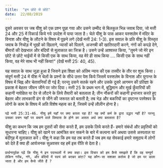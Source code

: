 ```yaml
---
title:  "इन छोटे से छोटे"
date:  22/08/2019
---
```


दूसरे अवसर पर जब यीशु को एक प्रश्न पूछा गया और उसने उम्मीद से बिलकुल भिन्न जवाब दिया, जो मत्ती 24 और 25 में रिकार्ड किये गये उपदेश में पाया जाता है। चेले यीशु के पास आकर यरुशलेम में मंदिर के विनाश और यीशु के लौटने के विषय में पूछने लगे (देखें मत्ती 24: 1-3). इस सवाल के प्रति यीशु के विस्तृत जवाब के निचोड़ में भूखों को खिलाने, प्यासों को पिलाने, अजनबी की खातिरदारी करने, नंगों को कपड़े देने, बीमारों की देखभाल और बंदियों से मुलाकात का जिक्र है। उसने उन्हें आश्वस्त किया, "तुमने जो मेरे इन छोटे से छोटे भाईयों में से किसी एक के साथ किया, वह मेरे ही साथ किया .... किसी एक के साथ नहीं किया, वह मेरे साथ भी नहीं किया!" (देखें मत्ती 25: 40, 45).

यह सवाल के साथ जुड़ा हुआ है जिसने इस शिक्षा को अंतिम न्याय की एक तस्वीर के तौर पर शुरू किया। संपूर्ण मत्ती 24 में यीश ने चेलों के प्रश्नों के सीधे उत्तर पेश किये जिसमें यरुशलेम के विनाश और युगान्त के विषय में चिह्न और चेतावनियाँ दी गई हैं; परन्तु उसने सतर्क रहने और उसके दूसरे आगमन की प्रतिज्ञा के प्रकाश में बेहतर जीवन जीने पर जोर दिया। मत्ती 25 के प्रथम भाग में, बुद्धिमान और मूर्ख कुँवारियों की कहानी नापेक्षित या देर से लौटने के लिये तैयारी को बतलाता है; तीन नौकरों की कहानी इन्तजार करते हुए बेहतर और लाभकारी ढंग से जीने की जरूरत को बताती है; तब भेड़ और बकरियों का दृष्टान्त परमेश्वर के लोगों के काम के विषय में अति विशेष महत्व का है, जिसमें उन्हें लौलीन होना है।

`पढ़ें मत्ती 25:31-46. यीशु हमें यहाँ पर क्या बतला रहा है? यह क्यों कर्म के द्वारा उद्धार नहीं है? परन्तु उसका वचन यहाँ पर बचाने वाले विश्वास के होने का असल अर्थ क्या बतलाता है?`

यीशु का कथन कि जब हम दूसरों की सेवा करते हैं, हम उसके लिये करते हैं- हमारे संबंधों और प्रवृतियों को सुधारना चाहिए। यीशु को खाने पर आमंत्रित कर सकने के बारे में कल्पना करें अथवा उससे अस्पताल या बंदीगृह में मुलाकात करें। यीशु ने कहा कि हम यह तब करते हैं जब हम वह सेवकाई हमारे समुदाय में लोगों को देते हैं क्या ही आर्यजनक सुअवसर वह हमें इस रीति से देता है।

`प्रार्थनापूर्वक पढ़ें कि यीशु ने इन पदस्थलों में क्या कहा। इस विचार को हम कैसे समझते हैं कि वह सम्पूर्ण लेकिन गरीब, नंगे, और बंदियों में स्वयं को बराबर बांटा? यह कौन-सा सशक्त कर्तव्य है जो हम पर डाला जाता है और हम कैसे जीते हैं ?`